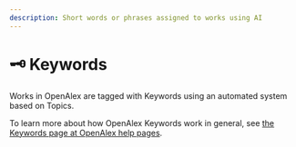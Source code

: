 ```yaml
---
description: Short words or phrases assigned to works using AI
---
```


# 🗝️ Keywords

Works in OpenAlex are tagged with Keywords using an automated system based on Topics.

To learn more about how OpenAlex Keywords work in general, see [the Keywords page at OpenAlex help pages](https://help.openalex.org/how-it-works/keywords).
